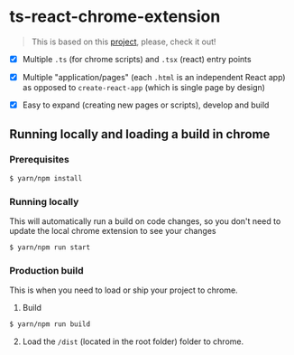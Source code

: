 # ts-react-chrome-extension

> This is based on this [project](https://github.com/Samic8/Hippocampus), please, check it out!

- [x] Multiple `.ts` (for chrome scripts) and `.tsx` (react) entry points
- [x] Multiple "application/pages" (each `.html` is an independent React app) as opposed to `create-react-app` (which is single page by design)
- [x] Easy to expand (creating new pages or scripts), develop and build


## Running locally and loading a build in chrome

### Prerequisites

```bash
$ yarn/npm install
```

### Running locally

This will automatically run a build on code changes, so you don't need to update the local chrome extension to see your changes


```bash
$ yarn/npm run start
```

### Production build

This is when you need to load or ship your project to chrome.

1) Build

```bash
$ yarn/npm run build
```

2) Load the `/dist` (located in the root folder) folder to chrome.
